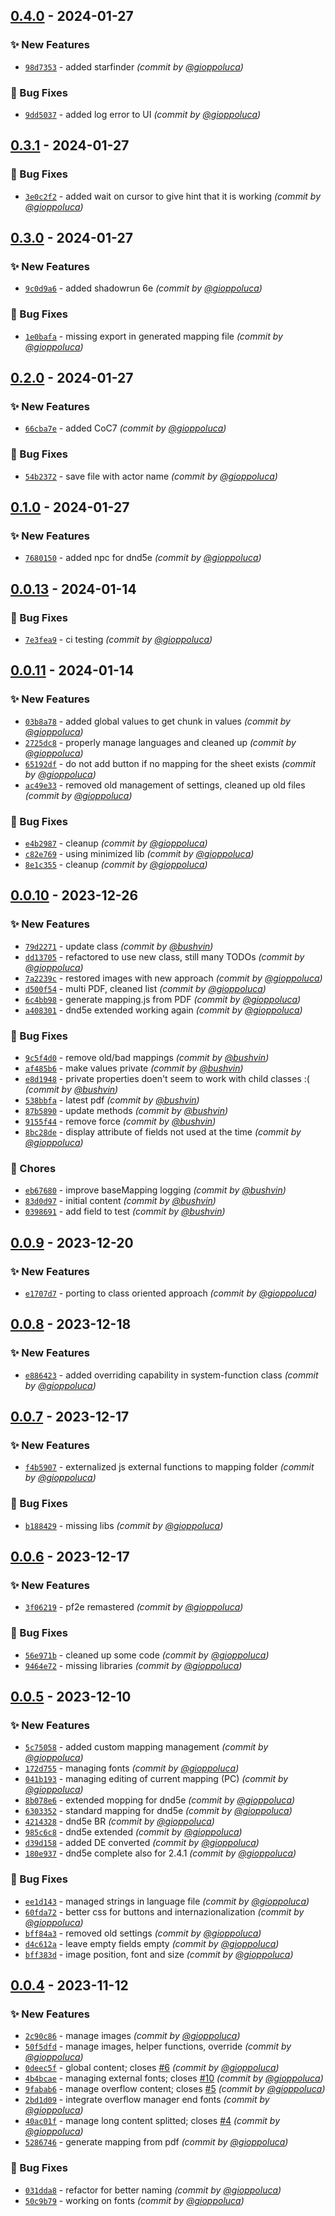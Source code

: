 
## [0.4.0] - 2024-01-27
### :sparkles: New Features
- [`98d7353`](https://github.com/gioppoluca/sheet-export/commit/98d73535073eae5d8f3b592f4d851cbccf2beb92) - added starfinder *(commit by [@gioppoluca](https://github.com/gioppoluca))*

### :bug: Bug Fixes
- [`9dd5037`](https://github.com/gioppoluca/sheet-export/commit/9dd5037aab1215c2b62ff9ecaa53be09488007b4) - added log error to UI *(commit by [@gioppoluca](https://github.com/gioppoluca))*


## [0.3.1] - 2024-01-27
### :bug: Bug Fixes
- [`3e0c2f2`](https://github.com/gioppoluca/sheet-export/commit/3e0c2f2ed82fbcf31a2777bb55a2c3ec5073c7d8) - added wait on cursor to give hint that it is working *(commit by [@gioppoluca](https://github.com/gioppoluca))*


## [0.3.0] - 2024-01-27
### :sparkles: New Features
- [`9c0d9a6`](https://github.com/gioppoluca/sheet-export/commit/9c0d9a654a7cb4176a7ed1066e6dd69f0d3defd3) - added shadowrun 6e *(commit by [@gioppoluca](https://github.com/gioppoluca))*

### :bug: Bug Fixes
- [`1e0bafa`](https://github.com/gioppoluca/sheet-export/commit/1e0bafa5a79f9867f55b710c517f2073da42d990) - missing export in generated mapping file *(commit by [@gioppoluca](https://github.com/gioppoluca))*


## [0.2.0] - 2024-01-27
### :sparkles: New Features
- [`66cba7e`](https://github.com/gioppoluca/sheet-export/commit/66cba7ef46fc7a225a661ae23ffaf6396bd080de) - added CoC7 *(commit by [@gioppoluca](https://github.com/gioppoluca))*

### :bug: Bug Fixes
- [`54b2372`](https://github.com/gioppoluca/sheet-export/commit/54b2372cc74098fb6b4fb686b33129efe3b22454) - save file with actor name *(commit by [@gioppoluca](https://github.com/gioppoluca))*


## [0.1.0] - 2024-01-27
### :sparkles: New Features
- [`7680150`](https://github.com/gioppoluca/sheet-export/commit/76801505326c1f7007d379976080b4e0fddcdc36) - added npc for dnd5e *(commit by [@gioppoluca](https://github.com/gioppoluca))*


## [0.0.13] - 2024-01-14
### :bug: Bug Fixes
- [`7e3fea9`](https://github.com/gioppoluca/sheet-export/commit/7e3fea95c8c124dccd3c5e799bc46fa216c43839) - ci testing *(commit by [@gioppoluca](https://github.com/gioppoluca))*


## [0.0.11] - 2024-01-14
### :sparkles: New Features
- [`03b8a78`](https://github.com/gioppoluca/sheet-export/commit/03b8a780895cdda06e4a6c8ca371c657c46b9875) - added global values to get chunk in values *(commit by [@gioppoluca](https://github.com/gioppoluca))*
- [`2725dc8`](https://github.com/gioppoluca/sheet-export/commit/2725dc84a925f3fcb88fd9b5c6be4a1378c227fd) - properly manage languages and cleaned up *(commit by [@gioppoluca](https://github.com/gioppoluca))*
- [`65192df`](https://github.com/gioppoluca/sheet-export/commit/65192dffae68ffad231dcea70d7f72bdd7239f1f) - do not add button if no mapping for the sheet exists *(commit by [@gioppoluca](https://github.com/gioppoluca))*
- [`ac49e33`](https://github.com/gioppoluca/sheet-export/commit/ac49e339468b9a1e92888cf5b8ae1e25ad6ffb7c) - removed old management of settings, cleaned up old files *(commit by [@gioppoluca](https://github.com/gioppoluca))*

### :bug: Bug Fixes
- [`e4b2987`](https://github.com/gioppoluca/sheet-export/commit/e4b2987754d9d07ba077dbd5cfcf03f5e52cb356) - cleanup *(commit by [@gioppoluca](https://github.com/gioppoluca))*
- [`c82e769`](https://github.com/gioppoluca/sheet-export/commit/c82e7697bfda7a96fffa7d7529e791d3260e92c0) - using minimized lib *(commit by [@gioppoluca](https://github.com/gioppoluca))*
- [`8e1c355`](https://github.com/gioppoluca/sheet-export/commit/8e1c3555e9c1cdac793a438eb12a9b27ebf9e198) - cleanup *(commit by [@gioppoluca](https://github.com/gioppoluca))*


## [0.0.10] - 2023-12-26
### :sparkles: New Features
- [`79d2271`](https://github.com/gioppoluca/sheet-export/commit/79d2271ed2693433d825466d740801eabfdd8f34) - update class *(commit by [@bushvin](https://github.com/bushvin))*
- [`dd13705`](https://github.com/gioppoluca/sheet-export/commit/dd13705f893b58ade6237d0118bbd85f8573bf64) - refactored to use new class, still many TODOs *(commit by [@gioppoluca](https://github.com/gioppoluca))*
- [`7a2239c`](https://github.com/gioppoluca/sheet-export/commit/7a2239c8b72ab583a58407d0e8bc17cdf7a6229d) - restored images with new approach *(commit by [@gioppoluca](https://github.com/gioppoluca))*
- [`d500f54`](https://github.com/gioppoluca/sheet-export/commit/d500f542176e8c098a0473fbf3443018f61d39f6) - multi PDF, cleaned list *(commit by [@gioppoluca](https://github.com/gioppoluca))*
- [`6c4bb98`](https://github.com/gioppoluca/sheet-export/commit/6c4bb9863383804b941e45e393fa75553bd5d70b) - generate mapping.js from PDF *(commit by [@gioppoluca](https://github.com/gioppoluca))*
- [`a408301`](https://github.com/gioppoluca/sheet-export/commit/a408301473f2b64bb2c861ce6dc861154873d69a) - dnd5e extended working again *(commit by [@gioppoluca](https://github.com/gioppoluca))*

### :bug: Bug Fixes
- [`9c5f4d0`](https://github.com/gioppoluca/sheet-export/commit/9c5f4d089697d0215fcef5394a40c62a0d2b6c6c) - remove old/bad mappings *(commit by [@bushvin](https://github.com/bushvin))*
- [`af485b6`](https://github.com/gioppoluca/sheet-export/commit/af485b6524fd47d43f75475c1b66f2b768adc25a) - make values private *(commit by [@bushvin](https://github.com/bushvin))*
- [`e8d1948`](https://github.com/gioppoluca/sheet-export/commit/e8d19483aed4e7e5c6ee655b248bb11edd1b8fdd) - private properties doen't seem to work with child classes :( *(commit by [@bushvin](https://github.com/bushvin))*
- [`538bbfa`](https://github.com/gioppoluca/sheet-export/commit/538bbfa4acf1498736f93f994f719ecaad610617) - latest pdf *(commit by [@bushvin](https://github.com/bushvin))*
- [`87b5890`](https://github.com/gioppoluca/sheet-export/commit/87b5890d4b747192789458e643405ff34606c820) - update methods *(commit by [@bushvin](https://github.com/bushvin))*
- [`9155f44`](https://github.com/gioppoluca/sheet-export/commit/9155f4436bb65113668a1cb2b7b270e488cef223) - remove force *(commit by [@bushvin](https://github.com/bushvin))*
- [`8bc28de`](https://github.com/gioppoluca/sheet-export/commit/8bc28deb2809f0acdde446f46040d33c8827bbe4) - display attribute of fields not used at the time *(commit by [@gioppoluca](https://github.com/gioppoluca))*

### :wrench: Chores
- [`eb67680`](https://github.com/gioppoluca/sheet-export/commit/eb6768045232ceb704ed0f1eefcf6b17a73117a2) - improve baseMapping logging *(commit by [@bushvin](https://github.com/bushvin))*
- [`83d0d97`](https://github.com/gioppoluca/sheet-export/commit/83d0d97964c5e9f620355c79938d0aeb6c1b28ea) - initial content *(commit by [@bushvin](https://github.com/bushvin))*
- [`0398691`](https://github.com/gioppoluca/sheet-export/commit/0398691a8eedd34b4b27f2dbc8b058ccf1d1ce37) - add field to test *(commit by [@bushvin](https://github.com/bushvin))*


## [0.0.9] - 2023-12-20
### :sparkles: New Features
- [`e1707d7`](https://github.com/gioppoluca/sheet-export/commit/e1707d7f664f39315ebddb74811ee72e77f4904f) - porting to class oriented approach *(commit by [@gioppoluca](https://github.com/gioppoluca))*


## [0.0.8] - 2023-12-18
### :sparkles: New Features
- [`e886423`](https://github.com/gioppoluca/sheet-export/commit/e8864230dd2193e18f70d9b87d8e8abf50c2e1df) - added overriding capability in system-function class *(commit by [@gioppoluca](https://github.com/gioppoluca))*


## [0.0.7] - 2023-12-17
### :sparkles: New Features
- [`f4b5907`](https://github.com/gioppoluca/sheet-export/commit/f4b590792a7ccc429024b2c56f11197172441f0d) - externalized js external functions to mapping folder *(commit by [@gioppoluca](https://github.com/gioppoluca))*

### :bug: Bug Fixes
- [`b188429`](https://github.com/gioppoluca/sheet-export/commit/b1884291b2030092322ff86329e9da183b4fc5f4) - missing libs *(commit by [@gioppoluca](https://github.com/gioppoluca))*


## [0.0.6] - 2023-12-17
### :sparkles: New Features
- [`3f06219`](https://github.com/gioppoluca/sheet-export/commit/3f06219e989ae1ec994ada51561d2949d71bf198) - pf2e remastered *(commit by [@gioppoluca](https://github.com/gioppoluca))*

### :bug: Bug Fixes
- [`56e971b`](https://github.com/gioppoluca/sheet-export/commit/56e971b949e6fc42c0b0fa77bc8f7b07f1959178) - cleaned up some code *(commit by [@gioppoluca](https://github.com/gioppoluca))*
- [`9464e72`](https://github.com/gioppoluca/sheet-export/commit/9464e721ba173f153fde12d7c4978eb43f1df32e) - missing libraries *(commit by [@gioppoluca](https://github.com/gioppoluca))*


## [0.0.5] - 2023-12-10
### :sparkles: New Features
- [`5c75058`](https://github.com/gioppoluca/sheet-export/commit/5c750589376ee19b7d346b7f5c1440f50494cc2f) - added custom mapping management *(commit by [@gioppoluca](https://github.com/gioppoluca))*
- [`172d755`](https://github.com/gioppoluca/sheet-export/commit/172d755ed571f92f061b6be06a18f79678bd6843) - managing fonts *(commit by [@gioppoluca](https://github.com/gioppoluca))*
- [`041b193`](https://github.com/gioppoluca/sheet-export/commit/041b193a343cc3f1e8882f9ed2ff435d8bc7dd29) - managing editing of current mapping (PC) *(commit by [@gioppoluca](https://github.com/gioppoluca))*
- [`8b078e6`](https://github.com/gioppoluca/sheet-export/commit/8b078e651798114ee1d8cc9ebc56d262170af21f) - extended mopping for dnd5e *(commit by [@gioppoluca](https://github.com/gioppoluca))*
- [`6303352`](https://github.com/gioppoluca/sheet-export/commit/6303352f54b5bb88d78a98cac3bbd98985099497) - standard mapping for dnd5e *(commit by [@gioppoluca](https://github.com/gioppoluca))*
- [`4214328`](https://github.com/gioppoluca/sheet-export/commit/4214328b5fe7a09404a414fe8077f266eb1a5fc1) - dnd5e BR *(commit by [@gioppoluca](https://github.com/gioppoluca))*
- [`985c6c8`](https://github.com/gioppoluca/sheet-export/commit/985c6c83c1f479676bd2c1c89cdeb453be520aec) - dnd5e extended *(commit by [@gioppoluca](https://github.com/gioppoluca))*
- [`d39d158`](https://github.com/gioppoluca/sheet-export/commit/d39d158a282a37579840f4ffaa6631dbed7e126c) - added DE converted *(commit by [@gioppoluca](https://github.com/gioppoluca))*
- [`180e937`](https://github.com/gioppoluca/sheet-export/commit/180e93778dd2146270895e254198b36a7648a363) - dnd5e complete also for 2.4.1 *(commit by [@gioppoluca](https://github.com/gioppoluca))*

### :bug: Bug Fixes
- [`ee1d143`](https://github.com/gioppoluca/sheet-export/commit/ee1d143c4d41111fa0c5dcb3892e7ffcdc7b2e25) - managed strings in language file *(commit by [@gioppoluca](https://github.com/gioppoluca))*
- [`60fda72`](https://github.com/gioppoluca/sheet-export/commit/60fda72b38a0471f35ccf23b15f014ad7415e003) - better css for buttons and internazionalization *(commit by [@gioppoluca](https://github.com/gioppoluca))*
- [`bff84a3`](https://github.com/gioppoluca/sheet-export/commit/bff84a35255c857265bb804eef3222b0152b2779) - removed old settings *(commit by [@gioppoluca](https://github.com/gioppoluca))*
- [`d4c612a`](https://github.com/gioppoluca/sheet-export/commit/d4c612aae0fcabed65975bd0a3842c95a36bce4f) - leave empty fields empty *(commit by [@gioppoluca](https://github.com/gioppoluca))*
- [`bff383d`](https://github.com/gioppoluca/sheet-export/commit/bff383d188fc8930593bcb67b194c1115baf76bc) - image position, font and size *(commit by [@gioppoluca](https://github.com/gioppoluca))*


## [0.0.4] - 2023-11-12
### :sparkles: New Features
- [`2c90c86`](https://github.com/gioppoluca/sheet-export/commit/2c90c86f405b54e5f4094ee1495ef276fd974d6e) - manage images *(commit by [@gioppoluca](https://github.com/gioppoluca))*
- [`50f5dfd`](https://github.com/gioppoluca/sheet-export/commit/50f5dfd6a2d88751f5aec0a5428d63e2414a7f03) - manage images, helper functions, override *(commit by [@gioppoluca](https://github.com/gioppoluca))*
- [`0deec5f`](https://github.com/gioppoluca/sheet-export/commit/0deec5f0264e36e9e60775473e38990f4365e24e) - global content; closes [#6](https://github.com/gioppoluca/sheet-export/pull/6) *(commit by [@gioppoluca](https://github.com/gioppoluca))*
- [`4b4bcae`](https://github.com/gioppoluca/sheet-export/commit/4b4bcaef40390d608bbac0109067ee6ec4e4b8c0) - managing external fonts; closes [#10](https://github.com/gioppoluca/sheet-export/pull/10) *(commit by [@gioppoluca](https://github.com/gioppoluca))*
- [`9fabab6`](https://github.com/gioppoluca/sheet-export/commit/9fabab69f212b23d6d4d8ac2c6a728d907db953b) - manage overflow content; closes [#5](https://github.com/gioppoluca/sheet-export/pull/5) *(commit by [@gioppoluca](https://github.com/gioppoluca))*
- [`2bd1d09`](https://github.com/gioppoluca/sheet-export/commit/2bd1d099a7bd9f046dbd2e1fe65cec511167bbd9) - integrate overflow manager end fonts *(commit by [@gioppoluca](https://github.com/gioppoluca))*
- [`40ac01f`](https://github.com/gioppoluca/sheet-export/commit/40ac01f46f85e74ab0d329aa7a3999fb45da9e6e) - manage long content splitted; closes [#4](https://github.com/gioppoluca/sheet-export/pull/4) *(commit by [@gioppoluca](https://github.com/gioppoluca))*
- [`5286746`](https://github.com/gioppoluca/sheet-export/commit/5286746b2b4dffca9a0645820f2dd1d2547d17f3) - generate mapping from pdf *(commit by [@gioppoluca](https://github.com/gioppoluca))*

### :bug: Bug Fixes
- [`031dda8`](https://github.com/gioppoluca/sheet-export/commit/031dda89b93eddf9e59f426f3db4fec4683cb668) - refactor for better naming *(commit by [@gioppoluca](https://github.com/gioppoluca))*
- [`50c9b79`](https://github.com/gioppoluca/sheet-export/commit/50c9b79193c5f2f807be042e64244842c325f3a9) - working on fonts *(commit by [@gioppoluca](https://github.com/gioppoluca))*


[0.0.4]: https://github.com/gioppoluca/sheet-export/compare/0.0.3...0.0.4
[0.0.5]: https://github.com/gioppoluca/sheet-export/compare/0.0.4...0.0.5
[0.0.6]: https://github.com/gioppoluca/sheet-export/compare/0.0.5...0.0.6
[0.0.7]: https://github.com/gioppoluca/sheet-export/compare/0.0.6...0.0.7
[0.0.8]: https://github.com/gioppoluca/sheet-export/compare/0.0.7...0.0.8
[0.0.9]: https://github.com/gioppoluca/sheet-export/compare/0.0.8...0.0.9
[0.0.10]: https://github.com/gioppoluca/sheet-export/compare/0.0.9...0.0.10
[0.0.11]: https://github.com/gioppoluca/sheet-export/compare/0.0.10...0.0.11
[0.0.13]: https://github.com/gioppoluca/sheet-export/compare/0.0.12...0.0.13
[0.1.0]: https://github.com/gioppoluca/sheet-export/compare/0.0.14...0.1.0
[0.2.0]: https://github.com/gioppoluca/sheet-export/compare/0.1.0...0.2.0
[0.3.0]: https://github.com/gioppoluca/sheet-export/compare/0.2.0...0.3.0
[0.3.1]: https://github.com/gioppoluca/sheet-export/compare/0.3.0...0.3.1
[0.4.0]: https://github.com/gioppoluca/sheet-export/compare/0.3.1...0.4.0